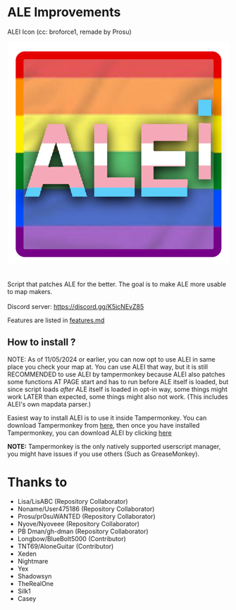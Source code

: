 # ALE Improvements
ALEI Icon (cc: broforce1, remade by Prosu)

![ALEI Icon](/icon.png "ALEI Icon")
<br><br><br>
Script that patches ALE for the better. The goal is to make ALE more usable to map makers. <br><br>
Discord server: https://discord.gg/K5jcNEvZ85

Features are listed in [features.md](/features.md)

## How to install ?
NOTE: As of 11/05/2024 or earlier, you can now opt to use ALEI in same place you check your map at.
You can use ALEI that way, but it is still RECOMMENDED to use ALEI by tampermonkey because ALEI also patches some functions AT PAGE start and has to run before ALE itself is loaded, but since script loads *after* ALE itself is loaded in opt-in way, some things might work LATER than expected, some things might also not work. (This includes ALEI's own mapdata parser.)

Easiest way to install ALEI is to use it inside Tampermonkey. You can download Tampermonkey from [here](https://www.tampermonkey.net/), then once you have installed Tampermonkey, you can download ALEI by clicking [here](https://github.com/LisABC/ALEI/raw/main/alei.user.js)

**NOTE:** Tampermonkey is the only natively supported userscript manager, you might have issues if you use others (Such as GreaseMonkey).

# Thanks to
- Lisa/LisABC (Repository Collaborator)
- Noname/User475186 (Repository Collaborator)
- Prosu/pr0suWANTED (Repository Collaborator)
- Nyove/Nyoveee (Repository Collaborator)
- PB Dman/gh-dman (Repository Collaborator)
- Longbow/BlueBolt5000 (Contributor)
- TNT69/AloneGuitar (Contributor)
- Xeden
- Nightmare
- Yex
- Shadowsyn
- TheRealOne
- Silk1
- Casey
